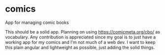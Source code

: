 # comics
App for managing comic books

This should be a solid app. Planning on using https://comicmeta.org/cbo/ as vocabulary. Any contribution is appreciated since my goal is to just have a working app for my comics and I'm not much of a web dev. I want to keep this plain angular and lightweight as possible, just adding the solid things.
